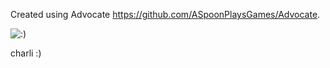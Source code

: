 Created using Advocate https://github.com/ASpoonPlaysGames/Advocate.

![:)](https://media.discordapp.net/attachments/1082606915655319624/1120371399886897182/image.png?width=1200&height=675)

charli :)